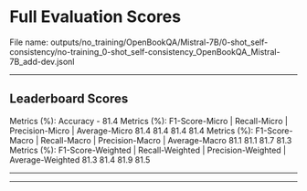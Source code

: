 # Full Evaluation Scores

File name: outputs/no_training/OpenBookQA/Mistral-7B/0-shot_self-consistency/no-training_0-shot_self-consistency_OpenBookQA_Mistral-7B_add-dev.jsonl


---

## Leaderboard Scores

Metrics (%): Accuracy - 81.4
Metrics (%): F1-Score-Micro | Recall-Micro | Precision-Micro | Average-Micro
                81.4        81.4          81.4        81.4
Metrics (%): F1-Score-Macro | Recall-Macro | Precision-Macro | Average-Macro
                81.1        81.1          81.7        81.3
Metrics (%): F1-Score-Weighted | Recall-Weighted | Precision-Weighted | Average-Weighted
                81.3        81.4          81.9        81.5

---


---


